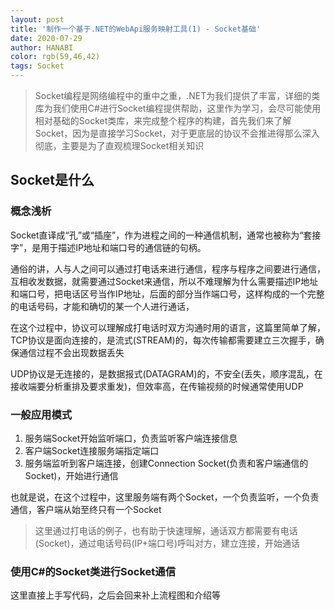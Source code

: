 ```yaml
---
layout: post
title: '制作一个基于.NET的WebApi服务映射工具(1) - Socket基础'
date: 2020-07-29
author: HANABI
color: rgb(59,46,42)
tags: Socket
---
```


> Socket编程是网络编程中的重中之重，.NET为我们提供了丰富，详细的类库为我们使用C#进行Socket编程提供帮助，这里作为学习，会尽可能使用相对基础的Socket类库，来完成整个程序的构建，首先我们来了解Socket，因为是直接学习Socket，对于更底层的协议不会推进得那么深入彻底，主要是为了直观梳理Socket相关知识

## Socket是什么

### 概念浅析

Socket直译成“孔”或“插座”，作为进程之间的一种通信机制，通常也被称为“套接字”，是用于描述IP地址和端口号的通信链的句柄。

通俗的讲，人与人之间可以通过打电话来进行通信，程序与程序之间要进行通信，互相收发数据，就需要通过Socket来通信，所以不难理解为什么需要描述IP地址和端口号，把电话区号当作IP地址，后面的部分当作端口号，这样构成的一个完整的电话号码，才能和确切的某一个人进行通话，

在这个过程中，协议可以理解成打电话时双方沟通时用的语言，这篇里简单了解，TCP协议是面向连接的，是流式(STREAM)的，每次传输都需要建立三次握手，确保通信过程不会出现数据丢失

UDP协议是无连接的，是数据报式(DATAGRAM)的，不安全(丢失，顺序混乱，在接收端要分析重排及要求重发)，但效率高，在传输视频的时候通常使用UDP

### 一般应用模式

1.	服务端Socket开始监听端口，负责监听客户端连接信息
2.	客户端Socket连接服务端指定端口
3.	服务端监听到客户端连接，创建Connection Socket(负责和客户端通信的Socket)，开始进行通信

也就是说，在这个过程中，这里服务端有两个Socket，一个负责监听，一个负责通信，客户端从始至终只有一个Socket

> 这里通过打电话的例子，也有助于快速理解，通话双方都需要有电话(Socket)，通过电话号码(IP+端口号)呼叫对方，建立连接，开始通话

### 使用C#的Socket类进行Socket通信

这里直接上手写代码，之后会回来补上流程图和介绍等